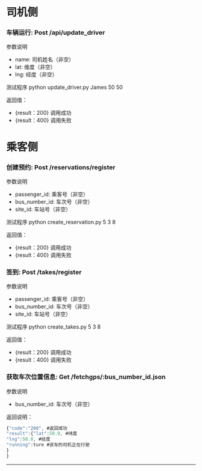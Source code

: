 # 司机侧


### 车辆运行: Post /api/update_driver

参数说明 

* name: 司机姓名（非空）  
* lat: 维度（非空）
* lng: 经度（非空）


测试程序 python update_driver.py James 50 50

返回值：

* {result：200} 调用成功
* {result：400} 调用失败



# 乘客侧 
 
### 创建预约: Post /reservations/register

参数说明 

* passenger_id: 乘客号（非空）  
* bus_number_id: 车次号（非空）
* site_id: 车站号（非空）


测试程序 python create_reservation.py  5  3  8

返回值：

* {result：200} 调用成功
* {result：400} 调用失败



### 签到: Post /takes/register

参数说明 

* passenger_id: 乘客号（非空）  
* bus_number_id: 车次号（非空）
* site_id: 车站号（非空）


测试程序 python create_takes.py  5  3 8

返回值：

* {result：200} 调用成功
* {result：400} 调用失败

### 获取车次位置信息: Get /fetchgps/:bus_number_id.json


参数说明 

* bus_number_id: 车次号（非空）



返回说明：
```javascript
{"code":"200", #返回成功
"result":{"lat":50.0, #纬度
"lng":50.0, #经度
"running":ture #该车的司机正在行驶
}
}
```
---
